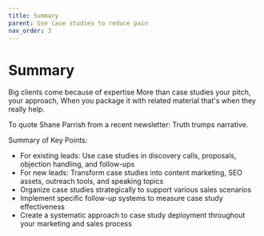 ```yaml
---
title: Summary
parent: Use case studies to reduce pain
nav_order: 3
---
```


# Summary

Big clients come because of expertise
More than case studies your pitch, your approach,
When you package it with related material that's when they really help.

To quote Shane Parrish from a recent newsletter: Truth trumps narrative.

Summary of Key Points:
- For existing leads: Use case studies in discovery calls, proposals, objection handling, and follow-ups
- For new leads: Transform case studies into content marketing, SEO assets, outreach tools, and speaking topics
- Organize case studies strategically to support various sales scenarios
- Implement specific follow-up systems to measure case study effectiveness
- Create a systematic approach to case study deployment throughout your marketing and sales process